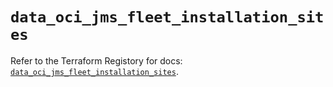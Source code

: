 # `data_oci_jms_fleet_installation_sites`

Refer to the Terraform Registory for docs: [`data_oci_jms_fleet_installation_sites`](https://registry.terraform.io/providers/oracle/oci/6.18.0/docs/data-sources/jms_fleet_installation_sites).
